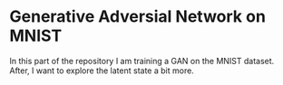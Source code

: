 # Generative Adversial Network on MNIST

In this part of the repository I am training a GAN on the MNIST dataset. After, I want to explore the latent state a bit more. 

